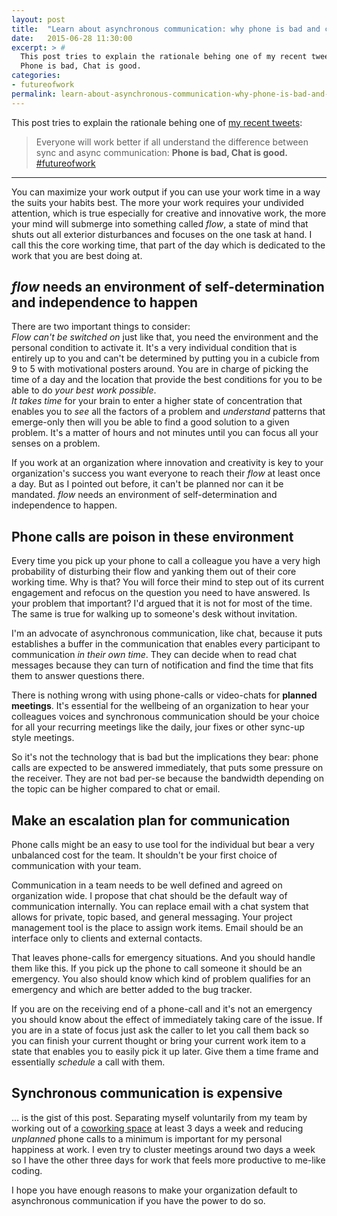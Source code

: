 ```yaml
---
layout: post
title:  "Learn about asynchronous communication: why phone is bad and chat is good"
date:   2015-06-28 11:30:00
excerpt: > #
  This post tries to explain the rationale behing one of my recent tweets:
  Phone is bad, Chat is good.
categories:
- futureofwork
permalink: learn-about-asynchronous-communication-why-phone-is-bad-and-chat-is-good
---
```


This post tries to explain the rationale behing one of [my recent tweets](https://twitter.com/coderbyheart/status/612577493594284032):

> Everyone will work better if all understand the difference between sync and async communication: 
> **Phone is bad, Chat is good.** [#futureofwork](https://twitter.com/hashtag/futureofwork?src=hash)

---

You can maximize your work output if you can use your work time in a way the suits your habits best. The more your work requires your undivided attention, which is true especially for creative and innovative work, the more your mind will submerge into something called *flow*, a state of mind that shuts out all exterior disturbances and focuses on the one task at hand. I call this the core working time, that part of the day which is dedicated to the work that you are best doing at.

## *flow* needs an environment of self-determination and independence to happen

There are two important things to consider:  
*Flow can't be switched on* just like that, you need the environment and the personal condition to activate it. It's a very individual condition that is entirely up to you and can't be determined by putting you in a cubicle from 9 to 5 with motivational posters around. You are in charge of picking the time of a day and the location that provide the best conditions for you to be able to do *your best work possible*.  
*It takes time* for your brain to enter a higher state of concentration that enables you to *see* all the factors of a problem and *understand* patterns that emerge-only then will you be able to find a good solution to a given problem. It's a matter of hours and not minutes until you can focus all your senses on a problem.

If you work at an organization where innovation and creativity is key to your organization's success you want everyone to reach their *flow* at least once a day. But as I pointed out before, it can't be planned nor can it be mandated. *flow* needs an environment of self-determination and independence to happen. 

## Phone calls are poison in these environment

Every time you pick up your phone to call a colleague you have a very high probability of disturbing their flow and yanking them out of their core working time. Why is that? You will force their mind to step out of its current engagement and refocus on the question you need to have answered. Is your problem that important? I'd argued that it is not for most of the time. The same is true for walking up to someone's desk without invitation. 

I'm an advocate of asynchronous communication, like chat, because it puts establishes a buffer in the communication that enables every participant to communication *in their own time*. They can decide when to read chat messages because they can turn of notification and find the time that fits them to answer questions there.

There is nothing wrong with using phone-calls or video-chats for **planned meetings**. It's essential for the wellbeing of an organization to hear your colleagues voices and synchronous communication should be your choice for all your recurring meetings like the daily, jour fixes or other sync-up style meetings.

So it's not the technology that is bad but the implications they bear: phone calls are expected to be answered immediately, that puts some pressure on the receiver. They are not bad per-se because the bandwidth depending on the topic can be higher compared to chat or email. 

## Make an escalation plan for communication

Phone calls might be an easy to use tool for the individual but bear a very unbalanced cost for the team. It shouldn't be your first choice of communication with your team.

Communication in a team needs to be well defined and agreed on organization wide. I propose that chat should be the default way of communication internally. You can replace email with a chat system that allows for private, topic based, and general messaging. Your project management tool is the place to assign work items. Email should be an interface only to clients and external contacts. 

That leaves phone-calls for emergency situations. And you should handle them like this. If you pick up the phone to call someone it should be an emergency. You also should know which kind of problem qualifies for an emergency and which are better added to the bug tracker.

If you are on the receiving end of a phone-call and it's not an emergency you should know about the effect of immediately taking care of the issue. If you are in a state of focus just ask the caller to let you call them back so you can finish your current thought or bring your current work item to a state that enables you to easily pick it up later. Give them a time frame and essentially *schedule* a call with them.

## Synchronous communication is expensive

… is the gist of this post. Separating myself voluntarily from my team by working out of a [coworking space](http://www.die-zentrale-ffm.de/en/) at least 3 days a week and reducing *unplanned* phone calls to a minimum is important for my personal happiness at work. I even try to cluster meetings around two days a week so I have the other three days for work that feels more productive to me-like coding.

I hope you have enough reasons to make your organization default to asynchronous communication if you have the power to do so.
